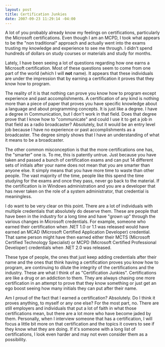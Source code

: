 ```yaml
---
layout: post
title: Certification Junkies
date: 2007-09-23 11:29:14 -04:00
---
```


A lot of you probably already know my feelings on certifications, particularly the Microsoft certifications. Even though I am an MCPD, I took what appears to be the "non traditional" approach and actually went into the exams trusting my knowledge and experience to see me through. I didn't spend hundreds of dollars on study courses or materials and study for months. 

Lately, I have been seeing a lot of questions regarding how one earns a Microsoft certification. Most of these questions seem to come from one part of the world (which I will **not** name). It appears that these individuals are under the impression that by earning a certification it proves that they know how to program.

The reality of it is that nothing can prove you know how to program except experience and past accomplishments. A certification of any kind is nothing more than a piece of paper that proves you have specific knowledge about a language and about programming concepts. It is just like a degree. I have a degree in Communication, but I don't work in that field. Does that degree prove that I know how to "communicate" and could I use it to get a job in that field as a radio broadcaster? Absolutely, but it would be an entry level job because I have no experience or past accomplishments as a broadcaster. The degree simply shows that I have an understanding of what it means to be a broadcaster.

The other common misconception is that the more certifications one has, the "smarter" one is. To me, this is patently untrue. Just because you have taken and passed a bunch of certification exams and can put 14 different sets of initials after your name does not mean that you are smarter than anyone else. It simply means that you have more time to waste than other people. The vast majority of the time, people like this spend the time studying for the exams and once they pass, never go back to the material. If the certification is in Windows administration and you are a developer that has never taken on the role of a system administrator, that credential is meaningless.

I do want to be very clear on this point. There are a lot of individuals with multiple credentials that absolutely do deserve them. These are people that have been in the industry for a long time and have "grown up" through the various changes in Microsoft credentials. For example, someone who earned their certification when .NET 1.0 or 1.1 was released would have earned an MCAD (Microsoft Certified Application Developer) credential. That same person might have then earned either their MCTS (Microsoft Certified Technology Specialist) or MCPD (Microsoft Certified Professional Developer) credentials when .NET 2.0 was released.

These type of people, the ones that just keep adding credentials after their name and the ones that think having a certification proves you know how to program, are continuing to dilute the integrity of the certifications and the industry. These are what I think of as "Certification Junkies". Certifications are like a drug or an addiction to them. They are always chasing one more certification in an attempt to prove that they know something or just get an ego boost seeing how many initials they can put after their name.

Am I proud of the fact that I earned a certification? Absolutely. Do I think it proves anything, to myself or any one else? For the most part, no. There are still employers and individuals that put a lot of faith in what those certifications mean, but there are a lot more who have become jaded by them. Personally, when I interview someone that has a certification, I will focus a little bit more on that certification and the topics it covers to see if they know what they are doing. If it's someone with a long list of certifications, I look even harder and may not even consider them as a possibility.
